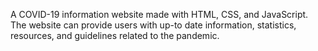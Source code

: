 A COVID-19 information website made with HTML, CSS,
and JavaScript. The website can provide users with up-to
date information, statistics, resources, and guidelines
related to the pandemic.

